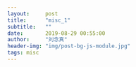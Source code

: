```yaml
---
layout:     post
title:      "misc_1"
subtitle:   ""
date:       2019-08-29 00:55:00
author:     "刘念真"
header-img: "img/post-bg-js-module.jpg"
tags: misc
---
```



